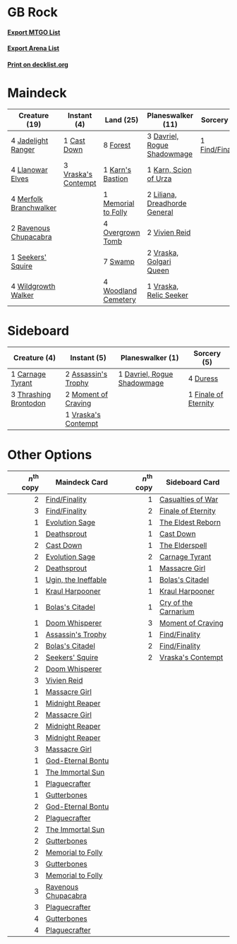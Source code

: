 # GB Rock

#### [Export MTGO List](../collection/GB%20Rock/GB%20Rock.txt)
#### [Export Arena List](../collection/GB%20Rock/GB%20Rock_arena.txt)
#### [Print on decklist.org](http://decklist.org/?deckmain=1%09Cast%20Down%0A3%09Davriel,%20Rogue%20Shadowmage%0A1%09Find/Finality%0A8%09Forest%0A4%09Jadelight%20Ranger%0A1%09Karn's%20Bastion%0A1%09Karn,%20Scion%20of%20Urza%0A2%09Liliana,%20Dreadhorde%20General%0A4%09Llanowar%20Elves%0A1%09Memorial%20to%20Folly%0A4%09Merfolk%20Branchwalker%0A4%09Overgrown%20Tomb%0A2%09Ravenous%20Chupacabra%0A1%09Seekers'%20Squire%0A7%09Swamp%0A2%09Vivien%20Reid%0A3%09Vraska's%20Contempt%0A2%09Vraska,%20Golgari%20Queen%0A1%09Vraska,%20Relic%20Seeker%0A4%09Wildgrowth%20Walker%0A4%09Woodland%20Cemetery&deckside=2%09Assassin's%20Trophy%0A1%09Carnage%20Tyrant%0A1%09Davriel,%20Rogue%20Shadowmage%0A4%09Duress%0A1%09Finale%20of%20Eternity%0A2%09Moment%20of%20Craving%0A3%09Thrashing%20Brontodon%0A1%09Vraska's%20Contempt)
# Maindeck

|                                          Creature (19)                                          |                                         Instant (4)                                          |                                          Land (25)                                           |                                           Planeswalker (11)                                            |                                       Sorcery (1)                                        |
|-------------------------------------------------------------------------------------------------|----------------------------------------------------------------------------------------------|----------------------------------------------------------------------------------------------|--------------------------------------------------------------------------------------------------------|------------------------------------------------------------------------------------------|
|4 [Jadelight Ranger](http://gatherer.wizards.com/Pages/Card/Details.aspx?multiverseid=439793)    |1 [Cast Down](http://gatherer.wizards.com/Pages/Card/Details.aspx?multiverseid=442969)        |8 [Forest](http://gatherer.wizards.com/Pages/Card/Details.aspx?multiverseid=439860)           |3 [Davriel, Rogue Shadowmage](http://gatherer.wizards.com/Pages/Card/Details.aspx?multiverseid=461010)  |1 [Find/Finality](http://gatherer.wizards.com/Pages/Card/Details.aspx?multiverseid=452975)|
|4 [Llanowar Elves](http://gatherer.wizards.com/Pages/Card/Details.aspx?multiverseid=129626)      |3 [Vraska's Contempt](http://gatherer.wizards.com/Pages/Card/Details.aspx?multiverseid=435283)|1 [Karn's Bastion](http://gatherer.wizards.com/Pages/Card/Details.aspx?multiverseid=461175)   |1 [Karn, Scion of Urza](http://gatherer.wizards.com/Pages/Card/Details.aspx?multiverseid=442889)        |                                                                                          |
|4 [Merfolk Branchwalker](http://gatherer.wizards.com/Pages/Card/Details.aspx?multiverseid=435353)|                                                                                              |1 [Memorial to Folly](http://gatherer.wizards.com/Pages/Card/Details.aspx?multiverseid=443130)|2 [Liliana, Dreadhorde General](http://gatherer.wizards.com/Pages/Card/Details.aspx?multiverseid=461024)|                                                                                          |
|2 [Ravenous Chupacabra](http://gatherer.wizards.com/Pages/Card/Details.aspx?multiverseid=442093) |                                                                                              |4 [Overgrown Tomb](http://gatherer.wizards.com/Pages/Card/Details.aspx?multiverseid=405103)   |2 [Vivien Reid](http://gatherer.wizards.com/Pages/Card/Details.aspx?multiverseid=447344)                |                                                                                          |
|1 [Seekers' Squire](http://gatherer.wizards.com/Pages/Card/Details.aspx?multiverseid=435275)     |                                                                                              |7 [Swamp](http://gatherer.wizards.com/Pages/Card/Details.aspx?multiverseid=439858)            |2 [Vraska, Golgari Queen](http://gatherer.wizards.com/Pages/Card/Details.aspx?multiverseid=452963)      |                                                                                          |
|4 [Wildgrowth Walker](http://gatherer.wizards.com/Pages/Card/Details.aspx?multiverseid=435372)   |                                                                                              |4 [Woodland Cemetery](http://gatherer.wizards.com/Pages/Card/Details.aspx?multiverseid=443136)|1 [Vraska, Relic Seeker](http://gatherer.wizards.com/Pages/Card/Details.aspx?multiverseid=435388)       |                                                                                          |


# Sideboard

|                                          Creature (4)                                          |                                         Instant (5)                                          |                                           Planeswalker (1)                                           |                                          Sorcery (5)                                          |
|------------------------------------------------------------------------------------------------|----------------------------------------------------------------------------------------------|------------------------------------------------------------------------------------------------------|-----------------------------------------------------------------------------------------------|
|1 [Carnage Tyrant](http://gatherer.wizards.com/Pages/Card/Details.aspx?multiverseid=435334)     |2 [Assassin's Trophy](http://gatherer.wizards.com/Pages/Card/Details.aspx?multiverseid=452902)|1 [Davriel, Rogue Shadowmage](http://gatherer.wizards.com/Pages/Card/Details.aspx?multiverseid=461010)|4 [Duress](http://gatherer.wizards.com/Pages/Card/Details.aspx?multiverseid=14557)             |
|3 [Thrashing Brontodon](http://gatherer.wizards.com/Pages/Card/Details.aspx?multiverseid=456570)|2 [Moment of Craving](http://gatherer.wizards.com/Pages/Card/Details.aspx?multiverseid=439736)|                                                                                                      |1 [Finale of Eternity](http://gatherer.wizards.com/Pages/Card/Details.aspx?multiverseid=461018)|
|                                                                                                |1 [Vraska's Contempt](http://gatherer.wizards.com/Pages/Card/Details.aspx?multiverseid=435283)|                                                                                                      |                                                                                               |


# Other Options

|*n*<sup>th</sup> copy|                                        Maindeck Card                                         |*n*<sup>th</sup> copy|                                        Sideboard Card                                         |
|--------------------:|----------------------------------------------------------------------------------------------|--------------------:|-----------------------------------------------------------------------------------------------|
|                    2|[Find/Finality](http://gatherer.wizards.com/Pages/Card/Details.aspx?multiverseid=452975)      |                    1|[Casualties of War](http://gatherer.wizards.com/Pages/Card/Details.aspx?multiverseid=461114)   |
|                    3|[Find/Finality](http://gatherer.wizards.com/Pages/Card/Details.aspx?multiverseid=452975)      |                    2|[Finale of Eternity](http://gatherer.wizards.com/Pages/Card/Details.aspx?multiverseid=461018)  |
|                    1|[Evolution Sage](http://gatherer.wizards.com/Pages/Card/Details.aspx?multiverseid=461086)     |                    1|[The Eldest Reborn](http://gatherer.wizards.com/Pages/Card/Details.aspx?multiverseid=442978)   |
|                    1|[Deathsprout](http://gatherer.wizards.com/Pages/Card/Details.aspx?multiverseid=461116)        |                    1|[Cast Down](http://gatherer.wizards.com/Pages/Card/Details.aspx?multiverseid=442969)           |
|                    2|[Cast Down](http://gatherer.wizards.com/Pages/Card/Details.aspx?multiverseid=442969)          |                    1|[The Elderspell](http://gatherer.wizards.com/Pages/Card/Details.aspx?multiverseid=461016)      |
|                    2|[Evolution Sage](http://gatherer.wizards.com/Pages/Card/Details.aspx?multiverseid=461086)     |                    2|[Carnage Tyrant](http://gatherer.wizards.com/Pages/Card/Details.aspx?multiverseid=435334)      |
|                    2|[Deathsprout](http://gatherer.wizards.com/Pages/Card/Details.aspx?multiverseid=461116)        |                    1|[Massacre Girl](http://gatherer.wizards.com/Pages/Card/Details.aspx?multiverseid=461026)       |
|                    1|[Ugin, the Ineffable](http://gatherer.wizards.com/Pages/Card/Details.aspx?multiverseid=460929)|                    1|[Bolas's Citadel](http://gatherer.wizards.com/Pages/Card/Details.aspx?multiverseid=461006)     |
|                    1|[Kraul Harpooner](http://gatherer.wizards.com/Pages/Card/Details.aspx?multiverseid=452886)    |                    1|[Kraul Harpooner](http://gatherer.wizards.com/Pages/Card/Details.aspx?multiverseid=452886)     |
|                    1|[Bolas's Citadel](http://gatherer.wizards.com/Pages/Card/Details.aspx?multiverseid=461006)    |                    1|[Cry of the Carnarium](http://gatherer.wizards.com/Pages/Card/Details.aspx?multiverseid=457214)|
|                    1|[Doom Whisperer](http://gatherer.wizards.com/Pages/Card/Details.aspx?multiverseid=452819)     |                    3|[Moment of Craving](http://gatherer.wizards.com/Pages/Card/Details.aspx?multiverseid=439736)   |
|                    1|[Assassin's Trophy](http://gatherer.wizards.com/Pages/Card/Details.aspx?multiverseid=452902)  |                    1|[Find/Finality](http://gatherer.wizards.com/Pages/Card/Details.aspx?multiverseid=452975)       |
|                    2|[Bolas's Citadel](http://gatherer.wizards.com/Pages/Card/Details.aspx?multiverseid=461006)    |                    2|[Find/Finality](http://gatherer.wizards.com/Pages/Card/Details.aspx?multiverseid=452975)       |
|                    2|[Seekers' Squire](http://gatherer.wizards.com/Pages/Card/Details.aspx?multiverseid=435275)    |                    2|[Vraska's Contempt](http://gatherer.wizards.com/Pages/Card/Details.aspx?multiverseid=435283)   |
|                    2|[Doom Whisperer](http://gatherer.wizards.com/Pages/Card/Details.aspx?multiverseid=452819)     |                     |                                                                                               |
|                    3|[Vivien Reid](http://gatherer.wizards.com/Pages/Card/Details.aspx?multiverseid=447344)        |                     |                                                                                               |
|                    1|[Massacre Girl](http://gatherer.wizards.com/Pages/Card/Details.aspx?multiverseid=461026)      |                     |                                                                                               |
|                    1|[Midnight Reaper](http://gatherer.wizards.com/Pages/Card/Details.aspx?multiverseid=452827)    |                     |                                                                                               |
|                    2|[Massacre Girl](http://gatherer.wizards.com/Pages/Card/Details.aspx?multiverseid=461026)      |                     |                                                                                               |
|                    2|[Midnight Reaper](http://gatherer.wizards.com/Pages/Card/Details.aspx?multiverseid=452827)    |                     |                                                                                               |
|                    3|[Midnight Reaper](http://gatherer.wizards.com/Pages/Card/Details.aspx?multiverseid=452827)    |                     |                                                                                               |
|                    3|[Massacre Girl](http://gatherer.wizards.com/Pages/Card/Details.aspx?multiverseid=461026)      |                     |                                                                                               |
|                    1|[God-Eternal Bontu](http://gatherer.wizards.com/Pages/Card/Details.aspx?multiverseid=461019)  |                     |                                                                                               |
|                    1|[The Immortal Sun](http://gatherer.wizards.com/Pages/Card/Details.aspx?multiverseid=439844)   |                     |                                                                                               |
|                    1|[Plaguecrafter](http://gatherer.wizards.com/Pages/Card/Details.aspx?multiverseid=452832)      |                     |                                                                                               |
|                    1|[Gutterbones](http://gatherer.wizards.com/Pages/Card/Details.aspx?multiverseid=457220)        |                     |                                                                                               |
|                    2|[God-Eternal Bontu](http://gatherer.wizards.com/Pages/Card/Details.aspx?multiverseid=461019)  |                     |                                                                                               |
|                    2|[Plaguecrafter](http://gatherer.wizards.com/Pages/Card/Details.aspx?multiverseid=452832)      |                     |                                                                                               |
|                    2|[The Immortal Sun](http://gatherer.wizards.com/Pages/Card/Details.aspx?multiverseid=439844)   |                     |                                                                                               |
|                    2|[Gutterbones](http://gatherer.wizards.com/Pages/Card/Details.aspx?multiverseid=457220)        |                     |                                                                                               |
|                    2|[Memorial to Folly](http://gatherer.wizards.com/Pages/Card/Details.aspx?multiverseid=443130)  |                     |                                                                                               |
|                    3|[Gutterbones](http://gatherer.wizards.com/Pages/Card/Details.aspx?multiverseid=457220)        |                     |                                                                                               |
|                    3|[Memorial to Folly](http://gatherer.wizards.com/Pages/Card/Details.aspx?multiverseid=443130)  |                     |                                                                                               |
|                    3|[Ravenous Chupacabra](http://gatherer.wizards.com/Pages/Card/Details.aspx?multiverseid=442093)|                     |                                                                                               |
|                    3|[Plaguecrafter](http://gatherer.wizards.com/Pages/Card/Details.aspx?multiverseid=452832)      |                     |                                                                                               |
|                    4|[Gutterbones](http://gatherer.wizards.com/Pages/Card/Details.aspx?multiverseid=457220)        |                     |                                                                                               |
|                    4|[Plaguecrafter](http://gatherer.wizards.com/Pages/Card/Details.aspx?multiverseid=452832)      |                     |                                                                                               |

